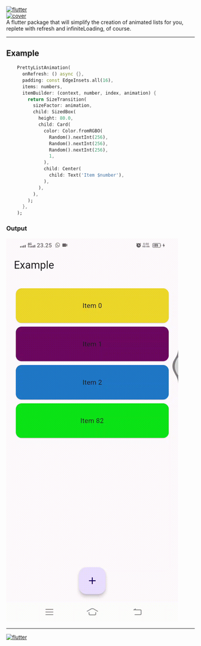 ## 
[![flutter][]][web flutter] <br>
[![cover][]][github kodingworks] <br>
A flutter package that will simplify the creation of animated lists for you, replete with refresh and infiniteLoading, of course.

---

## Example
```dart
    PrettyListAnimation(
      onRefresh: () async {},
      padding: const EdgeInsets.all(16),
      items: numbers,
      itemBuilder: (context, number, index, animation) {
        return SizeTransition(
          sizeFactor: animation,
          child: SizedBox(
            height: 80.0,
            child: Card(
              color: Color.fromRGBO(
                Random().nextInt(256),
                Random().nextInt(256),
                Random().nextInt(256),
                1,
              ),
              child: Center(
                child: Text('Item $number'),
              ),
            ),
          ),
        );
      },
    );
```
### Output
[![output][]][output]

---

[![flutter][]][web flutter]

[cover]: https://avatars.githubusercontent.com/u/57176505?s=200&v=4
[output]: https://raw.githubusercontent.com/kodingworks/pretty_list_animation/master/assets/example.gif
[flutter]: https://img.shields.io/badge/Platform-Flutter-02569B?logo=flutter
[web flutter]: https://flutter.dev
[github kodingworks]: https://github.com/kodingworks